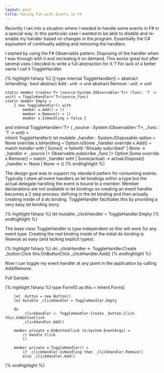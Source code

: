 ```yaml
---
layout: post
title: Having Fun with Events in F#
---
```

Recently I ran into a situation where I needed to handle some events in F# in a special way. In this particular case I wanted to be able to disable and re- enable my handler based on changes in the program. Essentially the C# equivalent of continually adding and removing the handlers.

I started by using the F# Observable pattern. Disposing of the handler when I was through with it and recreating it on demand. This works great but after several uses I decided to write a full abstraction for it.'? For lack of a better name I call it ToggleHandler.

    
{% highlight fsharp %}
[<AbstractClass>]
type internal ToggleHandler() =
    abstract IsHandling : bool
    abstract Add : unit -> unit
    abstract Remove : unit -> unit
   
    static member Create<'T> (source:System.IObservable<'T>) (func: 'T -> unit) = ToggleHandler<'T>(source,func)
    static member Empty = 
        { new ToggleHandler() with 
            member x.Add() = ()
            member x.Remove() = () 
            member x.IsHandling = false }

and internal ToggleHandler<'T> 
    ( 
        _source : System.IObservable<'T>,
        _func : 'T -> unit) =  
    inherit ToggleHandler()
    let mutable _handler : System.IDisposable option = None
    override x.IsHandling = Option.isSome _handler
    override x.Add() = 
        match _handler with
        | Some(_) -> failwith "Already subcribed"
        | None -> _handler <- _source |> Observable.subscribe _func |> Option.Some
    override x.Remove() =
        match _handler with
        | Some(actual) -> 
            actual.Dispose()
            _handler <- None
        | None -> ()
{% endhighlight %}

The design goal was to support my standard pattern for consuming events.  Typically I store all event handlers as let bindings within a type but the actual delegate handling the event is bound to a member. Member declarations are not available in let bindings so creating an event handler becomes a 2 step process: defining in the let binding and then actually creating inside of a do binding. ToggleHandler facilitates this by providing a very easy let binding story.

    
{% highlight fsharp %}
let mutable _clickHandler = ToggleHandler.Empty
{% endhighlight %}

The base class ToggleHandler is type independent so this will work for any event type. Creating the real binding inside of the initial do binding is likewise as easy (and lacking explicit types).

{% highlight fsharp %}
do
    _clickHandler <- ToggleHandler.Create _button.Click this.OnButtonClick
    _clickHandler.Add()
{% endhighlight %}

Now I can toggle my event handler at any point in the application by calling Add/Remove.

Full Sample:
    
{% highlight fsharp %}
    type Form1() as this =
        inherit Form()
    
        let _button = new Button()
        let mutable _clickHandler = ToggleHandler.Empty
    
        do
            _clickHandler <- ToggleHandler.Create _button.Click this.OnButtonClick
            _clickHandler.Add()
    
        member private x.OnButtonClick (e:System.EventArgs) = 
            // Handle Click 
            ()
    
        member private x.ToggleHandler() =  
            if _clickHandler.IsHandling then _clickHandler.Remove()
            else _clickHandler.Add()
{% endhighlight %}


